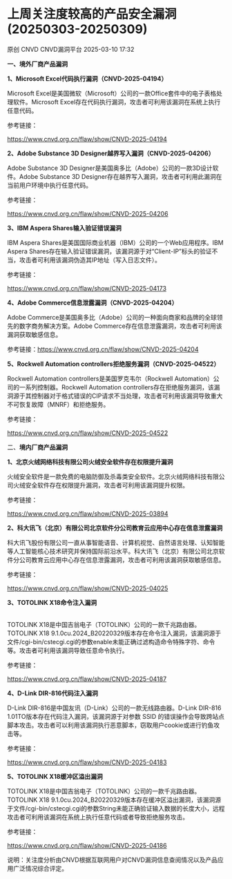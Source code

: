 #  上周关注度较高的产品安全漏洞(20250303-20250309)   
原创 CNVD  CNVD漏洞平台   2025-03-10 17:32  
  
**一、境外厂商产品漏洞**  
  
**1、Microsoft Excel代码执行漏洞（CNVD-2025-04194）**  
  
Microsoft Excel是美国微软（Microsoft）公司的一款Office套件中的电子表格处理软件。Microsoft Excel存在代码执行漏洞，攻击者可利用该漏洞在系统上执行任意代码。  
  
参考链接：  
  
https://www.cnvd.org.cn/flaw/show/CNVD-2025-04194  
  
**2、Adobe Substance 3D Designer越界写入漏洞（CNVD-2025-04206）**  
  
Adobe Substance 3D Designer是美国奥多比（Adobe）公司的一款3D设计软件。Adobe Substance 3D Designer存在越界写入漏洞，攻击者可利用此漏洞在当前用户环境中执行任意代码。  
  
参考链接：  
  
https://www.cnvd.org.cn/flaw/show/CNVD-2025-04206  
  
**3、IBM Aspera Shares输入验证错误漏洞**  
  
IBM Aspera Shares是美国国际商业机器（IBM）公司的一个Web应用程序。IBM Aspera Shares存在输入验证错误漏洞，该漏洞源于对“Client-IP”标头的验证不当，攻击者可利用该漏洞伪造其IP地址（写入日志文件）。  
  
参考链接：  
  
https://www.cnvd.org.cn/flaw/show/CNVD-2025-04173  
  
**4、Adobe Commerce信息泄露漏洞（CNVD-2025-04204）**  
  
Adobe Commerce是美国奥多比（Adobe）公司的一种面向商家和品牌的全球领先的数字商务解决方案。Adobe Commerce存在信息泄露漏洞，攻击者可利用该漏洞获取敏感信息。  
  
参考链接：https://www.cnvd.org.cn/flaw/show/CNVD-2025-04204  
  
**5、Rockwell Automation controllers拒绝服务漏洞（CNVD-2025-04522）**  
  
Rockwell Automation controllers是美国罗克韦尔（Rockwell Automation）公司的一系列控制器。Rockwell Automation controllers存在拒绝服务漏洞，该漏洞源于其控制器对于格式错误的CIP请求不当处理，攻击者可利用该漏洞导致重大不可恢复故障（MNRF）和拒绝服务。  
  
参考链接：  
  
https://www.cnvd.org.cn/flaw/show/CNVD-2025-04522  
  
二、**境内厂商产品漏洞**  
  
**1、北京火绒网络科技有限公司火绒安全软件存在权限提升漏洞**  
  
火绒安全软件是一款免费的电脑防御及杀毒类安全软件。北京火绒网络科技有限公司火绒安全软件存在权限提升漏洞，攻击者可利用该漏洞提升权限。  
  
参考链接：  
  
https://www.cnvd.org.cn/flaw/show/CNVD-2025-03894  
  
**2、科大讯飞（北京）有限公司北京软件分公司教育云应用中心存在信息泄露漏洞**  
  
科大讯飞股份有限公司一直从事智能语音、计算机视觉、自然语言处理、认知智能等人工智能核心技术研究并保持国际前沿水平。科大讯飞（北京）有限公司北京软件分公司教育云应用中心存在信息泄露漏洞，攻击者可利用该漏洞获取敏感信息。  
  
参考链接：  
  
https://www.cnvd.org.cn/flaw/show/CNVD-2025-04025  
  
**3、TOTOLINK X18命令注入漏洞**  
  
‌  
TOTOLINK X18是中国吉翁电子（TOTOLINK）公司的一款千兆路由器。TOTOLINK X18 9.1.0cu.2024_B20220329版本存在命令注入漏洞，该漏洞源于文件/cgi-bin/cstecgi.cgi的参数enable未能正确过滤构造命令特殊字符、命令等。攻击者可利用该漏洞导致任意命令执行。  
  
参考链接：  
  
https://www.cnvd.org.cn/flaw/show/CNVD-2025-04187  
  
**4、D-Link DIR-816代码注入漏洞**  
  
D-Link DIR-816是中国友讯（D-Link）公司的一款无线路由器。D-Link DIR-816 1.01TO版本存在代码注入漏洞，该漏洞源于对参数 SSID 的错误操作会导致跨站点脚本攻击。攻击者可以利用该漏洞执行恶意脚本，窃取用户cookie或进行钓鱼攻击等。  
  
参考链接：  
  
https://www.cnvd.org.cn/flaw/show/CNVD-2025-04183  
  
**5、TOTOLINK X18缓冲区溢出漏洞**  
  
TOTOLINK X18是中国吉翁电子（TOTOLINK）公司的一款千兆路由器。TOTOLINK X18 9.1.0cu.2024_B20220329版本存在缓冲区溢出漏洞，该漏洞源于文件/cgi-bin/cstecgi.cgi的参数String未能正确验证输入数据的长度大小，远程攻击者可利用该漏洞在系统上执行任意代码或者导致拒绝服务攻击。  
  
参考链接：  
  
https://www.cnvd.org.cn/flaw/show/CNVD-2025-04186  
  
  
说明：关注度分析由CNVD根据互联网用户对CNVD漏洞信息查阅情况以及产品应用广泛情况综合评定。  
  
  
